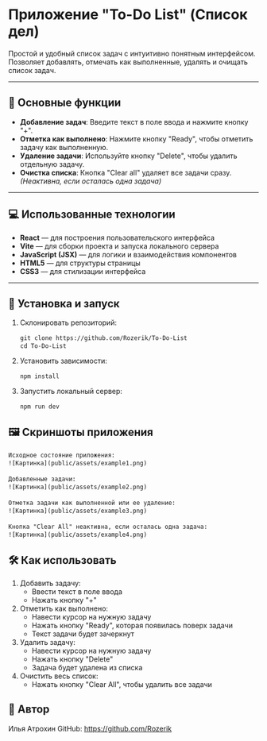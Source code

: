 # Приложение "To-Do List" (Список дел)

Простой и удобный список задач с интуитивно понятным интерфейсом.  
Позволяет добавлять, отмечать как выполненные, удалять и очищать список задач.

---

## 🔧 Основные функции

- **Добавление задач**: Введите текст в поле ввода и нажмите кнопку "+".
- **Отметка как выполнено**: Нажмите кнопку "Ready", чтобы отметить задачу как выполненную.
- **Удаление задачи**: Используйте кнопку "Delete", чтобы удалить отдельную задачу.
- **Очистка списка**: Кнопка "Clear all" удаляет все задачи сразу.  
  *(Неактивна, если осталась одна задача)*

---

## 💻 Использованные технологии

- **React** — для построения пользовательского интерфейса
- **Vite** — для сборки проекта и запуска локального сервера
- **JavaScript (JSX)** — для логики и взаимодействия компонентов
- **HTML5** — для структуры страницы
- **CSS3** — для стилизации интерфейса

---

## 🚀 Установка и запуск

1. Склонировать репозиторий:

    ```
    git clone https://github.com/Rozerik/To-Do-List
    cd To-Do-List
    ```
2. Установить зависимости:

    ```
    npm install
    ```
3. Запустить локальный сервер:

    ```
    npm run dev
    ```
## 🖼 Скриншоты приложения

    Исходное состояние приложения:
    ![Картинка](public/assets/example1.png)

    Добавленные задачи:
    ![Картинка](public/assets/example2.png)

    Отметка задачи как выполненной или ее удаление:
    ![Картинка](public/assets/example3.png)

    Кнопка "Clear All" неактивна, если осталась одна задача:
    ![Картинка](public/assets/example4.png)

## 🛠 Как использовать

1. Добавить задачу:
    - Ввести текст в поле ввода
    - Нажать кнопку "+"
2. Отметить как выполнено:
    - Навести курсор на нужную задачу
    - Нажать кнопку "Ready", которая появилась поверх задачи
    - Текст задачи будет зачеркнут
3. Удалить задачу:
    - Навести курсор на нужную задачу
    - Нажать кнопку "Delete"
    - Задача будет удалена из списка
4. Очистить весь список:
    - Нажать кнопку "Clear All", чтобы удалить все задачи

## 📌 Автор
Илья Атрохин
GitHub: https://github.com/Rozerik


